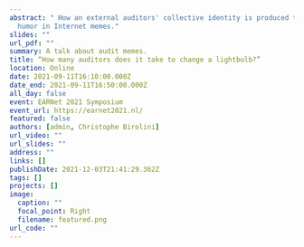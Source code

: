 ```yaml
---
abstract: " How an external auditors' collective identity is produced through
  humor in Internet memes."
slides: ""
url_pdf: ""
summary: A talk about audit memes.
title: “How many auditors does it take to change a lightbulb?”
location: Online
date: 2021-09-11T16:10:00.000Z
date_end: 2021-09-11T16:50:00.000Z
all_day: false
event: EARNet 2021 Symposium
event_url: https://earnet2021.nl/
featured: false
authors: [admin, Christophe Birolini]
url_video: ""
url_slides: ""
address: ""
links: []
publishDate: 2021-12-03T21:41:29.362Z
tags: []
projects: []
image:
  caption: ""
  focal_point: Right
  filename: featured.png
url_code: ""
---
```


